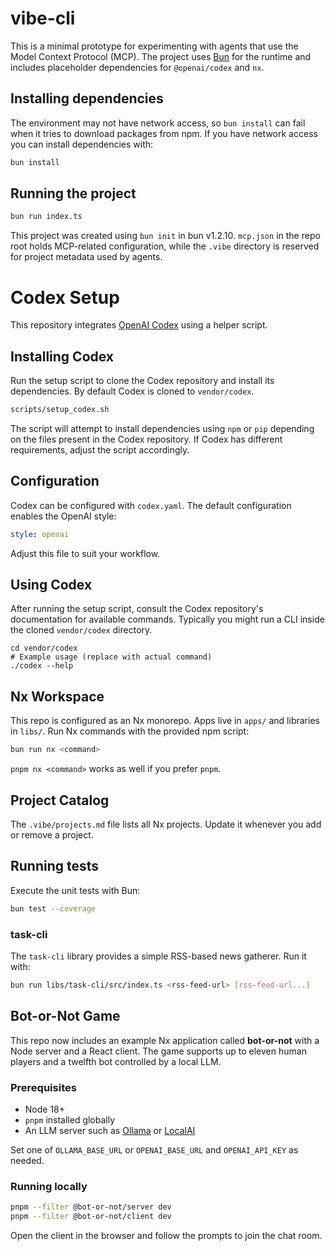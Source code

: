 # vibe-cli

This is a minimal prototype for experimenting with agents that use the
Model Context Protocol (MCP). The project uses [Bun](https://bun.sh) for the
runtime and includes placeholder dependencies for `@openai/codex` and `nx`.

## Installing dependencies

The environment may not have network access, so `bun install` can fail when
it tries to download packages from npm. If you have network access you can
install dependencies with:


```bash
bun install
```

## Running the project


```bash
bun run index.ts
```

This project was created using `bun init` in bun v1.2.10.
`mcp.json` in the repo root holds MCP-related configuration, while the `.vibe`
directory is reserved for project metadata used by agents.

# Codex Setup

This repository integrates [OpenAI Codex](https://github.com/openai/codex) using a helper script.

## Installing Codex

Run the setup script to clone the Codex repository and install its dependencies. By default
Codex is cloned to `vendor/codex`.

```bash
scripts/setup_codex.sh
```

The script will attempt to install dependencies using `npm` or `pip` depending on the files
present in the Codex repository. If Codex has different requirements, adjust the script
accordingly.

## Configuration

Codex can be configured with `codex.yaml`. The default configuration enables the OpenAI style:

```yaml
style: openai
```

Adjust this file to suit your workflow.

## Using Codex

After running the setup script, consult the Codex repository's documentation for available
commands. Typically you might run a CLI inside the cloned `vendor/codex` directory.

```
cd vendor/codex
# Example usage (replace with actual command)
./codex --help
```

## Nx Workspace

This repo is configured as an Nx monorepo. Apps live in `apps/` and libraries in `libs/`.
Run Nx commands with the provided npm script:

```bash
bun run nx <command>
```

`pnpm nx <command>` works as well if you prefer `pnpm`.

## Project Catalog

The `.vibe/projects.md` file lists all Nx projects. Update it whenever you add or remove a project.

## Running tests

Execute the unit tests with Bun:

```bash
bun test --coverage
```

### task-cli

The `task-cli` library provides a simple RSS-based news gatherer.
Run it with:

```bash
bun run libs/task-cli/src/index.ts <rss-feed-url> [rss-feed-url...]
```

## Bot-or-Not Game

This repo now includes an example Nx application called **bot-or-not** with a Node server and a React client. The game supports up to eleven human players and a twelfth bot controlled by a local LLM.

### Prerequisites
- Node 18+
- `pnpm` installed globally
- An LLM server such as [Ollama](https://github.com/jmorganca/ollama) or [LocalAI](https://github.com/go-skynet/LocalAI)

Set one of `OLLAMA_BASE_URL` or `OPENAI_BASE_URL` and `OPENAI_API_KEY` as needed.

### Running locally

```bash
pnpm --filter @bot-or-not/server dev
pnpm --filter @bot-or-not/client dev
```

Open the client in the browser and follow the prompts to join the chat room.
